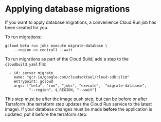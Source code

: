 # Applying database migrations

If you want to apply database migrations, a convenience Cloud Run job has been created for you. 

To run migrations: 

```
gcloud beta run jobs execute migrate-database \
    --region us-central1 --wait
```

To run migrations as part of the Cloud Build, add a step to the `cloudbuild.yaml` file:

```
  - id: server migrate
    name: "gcr.io/google.com/cloudsdktool/cloud-sdk:slim"
    entrypoint: gcloud
    args: ["beta", "run", "jobs", "execute",  "migrate-database", 
           "--region", $_REGION, "--wait"] 
```

This step must be after the image push step, but can be before or after Terraform (the terraform step
updates the Cloud Run service to the latest image). If your database changes must be made **before**
the application is updated, put it before the terraform step.
